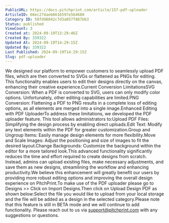 ```yaml
---
PublicURL: https://docs.pitchprint.com/article/157-pdf-uploader
ArticleID: 66ec274aeb6616597e564688
Category ID: 58fd98042c7d3a057f887b63
Status: published
ViewCount: 3
Created at: 2024-09-19T13:29:46Z
Created By: 339322
Updated At: 2024-09-19T14:29:15Z
Updated By: 339322
Last Published: 2024-09-19T14:29:15Z
Slug: pdf-uploader
---
```

We designed our platform to empower customers to seamlessly upload PDF files, which are then converted to SVGs or flattened as PNGs for editing. This functionality enables users to edit their designs directly on the canvas, enhancing their creative experience.Current Conversion LimitationsSVG Conversion: When a PDF is converted to SVG, users can only modify color options. Unfortunately, other editing capabilities are limited.PNG Conversion: Flattening a PDF to PNG results in a complete loss of editing options, as all elements are merged into a single image.Enhanced Editing with PDF UploaderTo address these limitations, we developed the PDF uploader feature. This tool allows administrators to:Upload PDF Files: Simplifying the design process by enabling direct uploads.Edit Text: Modify any text elements within the PDF for greater customization.Group and Ungroup Items: Easily manage design elements for more flexibility.Move and Scale Images: Adjust the positioning and size of images to fit the desired layout.Change Backgrounds: Customize the background within the editor for a more tailored look.This advanced functionality significantly reduces the time and effort required to create designs from scratch. Instead, admins can upload existing files, make necessary adjustments, and save them as new designs, streamlining the workflow and enhancing productivity.We believe this enhancement will greatly benefit our users by providing more robust editing options and improving the overall design experience on PitchPrint.To make use of the PDF uploader please go to Designs >> Click on Import Designs.Then click on Upload Design PDF as shown below:Select the file you would like to upload from your local storage and the file will be added as a design in the selected category.Please note that this feature is still in BETA mode and we will continue to add functionality. Please reach out to us via support@pitchprint.com with any suggestions or questions.